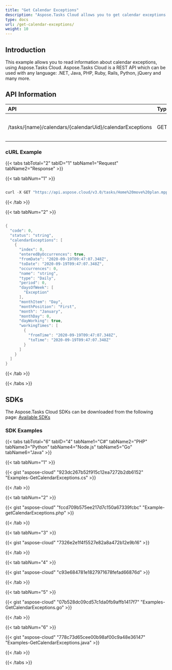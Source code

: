 ```yaml
---
title: "Get Calendar Exceptions"
description: "Aspose.Tasks Cloud allows you to get calendar exceptions in MPP, MPT and XML. Moreover, our REST API can be used with nearly all languages like .NET, Node.JS, Python, PHP, Go, Java and many more."
type: docs
url: /get-calendar-exceptions/
weight: 10
---
```


## **Introduction**
This example allows you to read information about calendar exceptions, using Aspose.Tasks Cloud. Aspose.Tasks Cloud is a REST API which can be used with any language: .NET, Java, PHP, Ruby, Rails, Python, jQuery and many more.
## **API Information**

|**API**|**Type**|**Description**|**Resource Link**|
| :- | :- | :- | :- |
|/tasks/{name}/calendars/{calendarUid}/calendarExceptions|GET|Read Calendar Exception Information|[GetCalendarExceptions](https://apireference.aspose.cloud/tasks/#/TasksCalendar/GetCalendarExceptions)|
### **cURL Example**
{{< tabs tabTotal="2" tabID="1" tabName1="Request" tabName2="Response" >}}

{{< tab tabNum="1" >}}

```java

curl -X GET "https://api.aspose.cloud/v3.0/tasks/Home%20move%20plan.mpp/calendars/1/calendarExceptions" -H "accept: application/json"

```

{{< /tab >}}

{{< tab tabNum="2" >}}

```java

{
  "code": 0,
  "status": "string",
  "calendarExceptions": [
    {
      "index": 0,
      "enteredByOccurrences": true,
      "fromDate": "2020-09-19T09:47:07.348Z",
      "toDate": "2020-09-19T09:47:07.348Z",
      "occurrences": 0,
      "name": "string",
      "type": "Daily",
      "period": 0,
      "daysOfWeek": [
        "Exception"
      ],
      "monthItem": "Day",
      "monthPosition": "First",
      "month": "January",
      "monthDay": 0,
      "dayWorking": true,
      "workingTimes": [
        {
          "fromTime": "2020-09-19T09:47:07.348Z",
          "toTime": "2020-09-19T09:47:07.348Z"
        }
      ]
    }
  ]
}

```

{{< /tab >}}

{{< /tabs >}}
## **SDKs**
The Aspose.Tasks Cloud SDKs can be downloaded from the following page: [Available SDKs](/tasks/available-sdks/)
### **SDK Examples**
{{< tabs tabTotal="6" tabID="4" tabName1="C#" tabName2="PHP" tabName3="Python" tabName4="Node.js" tabName5="Go" tabName6="Java" >}}

{{< tab tabNum="1" >}}

{{< gist "aspose-cloud" "923dc267b52f915c12ea7272b2db6152" "Examples-GetCalendarExceptions.cs" >}}

{{< /tab >}}

{{< tab tabNum="2" >}}

{{< gist "aspose-cloud" "fccd709b575ee217d7c150a67339fcbc" "Example-getCalendarExceptions.php" >}}

{{< /tab >}}

{{< tab tabNum="3" >}}

{{< gist "aspose-cloud" "7326e2e1f4f5527e82a8a472b12e9b16" >}}

{{< /tab >}}

{{< tab tabNum="4" >}}

{{< gist "aspose-cloud" "c93e684781e1827971678fefad66876d" >}}

{{< /tab >}}

{{< tab tabNum="5" >}}

{{< gist "aspose-cloud" "07b528dc09cd57c1da0fb9affb1417f7" "Examples-GetCalendarExceptions.go" >}}

{{< /tab >}}

{{< tab tabNum="6" >}}

{{< gist "aspose-cloud" "778c73d65cee00b98af00c9a48e36147" "Examples-GetCalendarExceptions.java" >}}

{{< /tab >}}

{{< /tabs >}}
